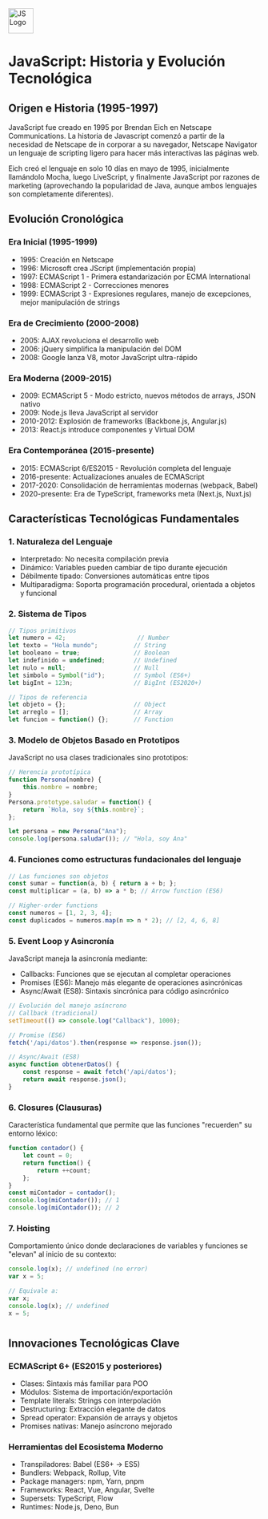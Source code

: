 <img src="https://upload.wikimedia.org/wikipedia/commons/6/6a/JavaScript-logo.png" alt="JS Logo" style="width:50px; height:auto;">

# JavaScript: Historia y Evolución Tecnológica
## Origen e Historia (1995-1997)

JavaScript fue creado en 1995 por Brendan Eich en Netscape Communications. La historia de Javascript comenzó a partir de la necesidad de Netscape de in corporar a su navegador, Netscape Navigator un lenguaje de scripting ligero para hacer más interactivas las páginas web.

Eich creó el lenguaje en solo 10 días en mayo de 1995, inicialmente llamándolo Mocha, luego LiveScript, y finalmente JavaScript por razones de marketing (aprovechando la popularidad de Java, aunque ambos lenguajes son completamente diferentes). 

## Evolución Cronológica
### Era Inicial (1995-1999)

- 1995: Creación en Netscape
- 1996: Microsoft crea JScript (implementación propia)
- 1997: ECMAScript 1 - Primera estandarización por ECMA International
- 1998: ECMAScript 2 - Correcciones menores
- 1999: ECMAScript 3 - Expresiones regulares, manejo de excepciones, mejor manipulación de strings

### Era de Crecimiento (2000-2008)

- 2005: AJAX revoluciona el desarrollo web
- 2006: jQuery simplifica la manipulación del DOM
- 2008: Google lanza V8, motor JavaScript ultra-rápido

### Era Moderna (2009-2015)

- 2009: ECMAScript 5 - Modo estricto, nuevos métodos de arrays, JSON nativo
- 2009: Node.js lleva JavaScript al servidor
- 2010-2012: Explosión de frameworks (Backbone.js, Angular.js)
- 2013: React.js introduce componentes y Virtual DOM

### Era Contemporánea (2015-presente)

- 2015: ECMAScript 6/ES2015 - Revolución completa del lenguaje
- 2016-presente: Actualizaciones anuales de ECMAScript
- 2017-2020: Consolidación de herramientas modernas (webpack, Babel)
- 2020-presente: Era de TypeScript, frameworks meta (Next.js, Nuxt.js)

## Características Tecnológicas Fundamentales
### 1. Naturaleza del Lenguaje

- Interpretado: No necesita compilación previa
- Dinámico: Variables pueden cambiar de tipo durante ejecución
- Débilmente tipado: Conversiones automáticas entre tipos
- Multiparadigma: Soporta programación procedural, orientada a objetos y funcional

### 2. Sistema de Tipos

```javascript
// Tipos primitivos
let numero = 42;                    // Number
let texto = "Hola mundo";          // String  
let booleano = true;               // Boolean
let indefinido = undefined;        // Undefined
let nulo = null;                   // Null
let simbolo = Symbol("id");        // Symbol (ES6+)
let bigInt = 123n;                 // BigInt (ES2020+)

// Tipos de referencia
let objeto = {};                   // Object
let arreglo = [];                  // Array
let funcion = function() {};       // Function
```

### 3. Modelo de Objetos Basado en Prototipos
JavaScript no usa clases tradicionales sino prototipos:

```javascript
// Herencia prototípica
function Persona(nombre) {
    this.nombre = nombre;
}
Persona.prototype.saludar = function() {
    return `Hola, soy ${this.nombre}`;
};

let persona = new Persona("Ana");
console.log(persona.saludar()); // "Hola, soy Ana"
```

### 4. Funciones como estructuras fundacionales del lenguaje

```javascript
// Las funciones son objetos
const sumar = function(a, b) { return a + b; };
const multiplicar = (a, b) => a * b; // Arrow function (ES6)

// Higher-order functions
const numeros = [1, 2, 3, 4];
const duplicados = numeros.map(n => n * 2); // [2, 4, 6, 8]
```

### 5. Event Loop y Asincronía
JavaScript maneja la asincronía mediante:

- Callbacks: Funciones que se ejecutan al completar operaciones
- Promises (ES6): Manejo más elegante de operaciones asincrónicas
- Async/Await (ES8): Sintaxis sincrónica para código asincrónico

```javascript
// Evolución del manejo asíncrono
// Callback (tradicional)
setTimeout(() => console.log("Callback"), 1000);

// Promise (ES6)
fetch('/api/datos').then(response => response.json());

// Async/Await (ES8)
async function obtenerDatos() {
    const response = await fetch('/api/datos');
    return await response.json();
}
```

### 6. Closures (Clausuras)
Característica fundamental que permite que las funciones "recuerden" su entorno léxico:
```javascript
function contador() {
    let count = 0;
    return function() {
        return ++count;
    };
}
const miContador = contador();
console.log(miContador()); // 1
console.log(miContador()); // 2
```

### 7. Hoisting
Comportamiento único donde declaraciones de variables y funciones se "elevan" al inicio de su contexto:
```javascript
console.log(x); // undefined (no error)
var x = 5;

// Equivale a:
var x;
console.log(x); // undefined
x = 5;
```
#
## Innovaciones Tecnológicas Clave
### ECMAScript 6+ (ES2015 y posteriores)

- Clases: Sintaxis más familiar para POO
- Módulos: Sistema de importación/exportación
- Template literals: Strings con interpolación
- Destructuring: Extracción elegante de datos
- Spread operator: Expansión de arrays y objetos
- Promises nativas: Manejo asíncrono mejorado

### Herramientas del Ecosistema Moderno

- Transpiladores: Babel (ES6+ → ES5)
- Bundlers: Webpack, Rollup, Vite
- Package managers: npm, Yarn, pnpm
- Frameworks: React, Vue, Angular, Svelte
- Supersets: TypeScript, Flow
- Runtimes: Node.js, Deno, Bun